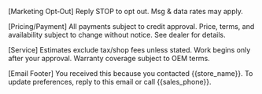 [Marketing Opt‑Out]
Reply STOP to opt out. Msg & data rates may apply.

[Pricing/Payment]
All payments subject to credit approval. Price, terms, and availability subject to change without notice. See dealer for details.

[Service]
Estimates exclude tax/shop fees unless stated. Work begins only after your approval. Warranty coverage subject to OEM terms.

[Email Footer]
You received this because you contacted {{store_name}}. To update preferences, reply to this email or call {{sales_phone}}.
